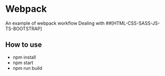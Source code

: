 # Webpack


An example of webpack workflow 
Dealing with ##[HTML-CSS-SASS-JS-TS-BOOTSTRAP]

## How to use

* npm install
* npm start
* npm run build
